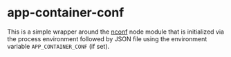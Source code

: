 # app-container-conf

This is a simple wrapper around the [nconf](https://www.npmjs.com/package/nconf) node module that is initialized via the process environment followed by JSON file using the environment variable `APP_CONTAINER_CONF` (if set).
